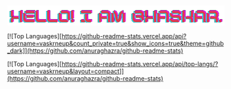 ![banner](assets/images/header_background_image.png)

[![Top Languages][https://github-readme-stats.vercel.app/api?username=vaskrneup&count_private=true&show_icons=true&theme=github_dark]](https://github.com/anuraghazra/github-readme-stats)

[![Top Languages][https://github-readme-stats.vercel.app/api/top-langs/?username=vaskrneup&layout=compact]](https://github.com/anuraghazra/github-readme-stats)
